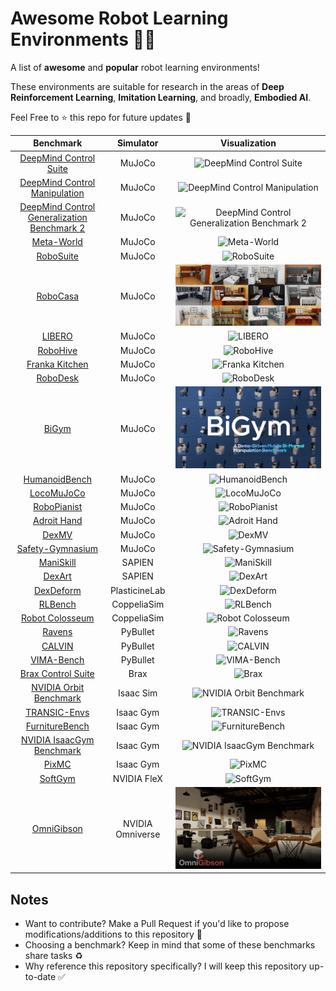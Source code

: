# Awesome Robot Learning Environments 🤖🔥

A list of **awesome** and **popular** robot learning environments!

These environments are suitable for research in the areas of **Deep Reinforcement Learning**, **Imitation Learning**, and broadly, **Embodied AI**.

Feel Free to ⭐️ this repo for future updates 📲

|                                                    Benchmark                                                     |    Simulator     |                            Visualization                             |
| :--------------------------------------------------------------------------------------------------------------: | :--------------: | :------------------------------------------------------------------: |
|                     [DeepMind Control Suite](https://github.com/google-deepmind/dm_control)                      |      MuJoCo      |        ![DeepMind Control Suite](assets/dm_control-suite.png)        |
| [DeepMind Control Manipulation](https://github.com/google-deepmind/dm_control/tree/main/dm_control/manipulation) |      MuJoCo      | ![DeepMind Control Manipulation](assets/dm_control-manipulation.png) |
|               [DeepMind Control Generalization Benchmark 2](https://github.com/aalmuzairee/dmcgb2)               |      MuJoCo      |  ![DeepMind Control Generalization Benchmark 2](assets/dmcgb2.gif)   |
|                           [Meta-World](https://github.com/Farama-Foundation/Metaworld)                           |      MuJoCo      |                 ![Meta-World](assets/meta-world.gif)                 |
|                            [RoboSuite](https://github.com/ARISE-Initiative/robosuite)                            |      MuJoCo      |                  ![RoboSuite](assets/robosuite.png)                  |
|                                 [RoboCasa](https://github.com/robocasa/robocasa)                                 |      MuJoCo      |                  ![RoboCasa](assets/robocasa.jpeg)                   |
|                           [LIBERO](https://github.com/Lifelong-Robot-Learning/LIBERO)                            |      MuJoCo      |                     ![LIBERO](assets/libero.gif)                     |
|                                [RoboHive](https://github.com/vikashplus/robohive)                                |      MuJoCo      |                   ![RoboHive](assets/robohive.png)                   |
|                        [Franka Kitchen](https://robotics.farama.org/envs/franka_kitchen/)                        |      MuJoCo      |             ![Franka Kitchen](assets/franka-kitchen.gif)             |
|                             [RoboDesk](https://github.com/google-research/robodesk)                              |      MuJoCo      |                   ![RoboDesk](assets/robodesk.gif)                   |
|                                   [BiGym](https://github.com/chernyadev/bigym)                                   |      MuJoCo      |                      ![BiGym](assets/bigym.png)                      |
|                        [HumanoidBench](https://github.com/carlosferrazza/humanoid-bench)                         |      MuJoCo      |             ![HumanoidBench](assets/humanoid-bench.jpeg)             |
|                              [LocoMuJoCo](https://github.com/robfiras/loco-mujoco)                               |      MuJoCo      |                 ![LocoMuJoCo](assets/locomujoco.gif)                 |
|                          [RoboPianist](https://github.com/google-research/robopianist)                           |      MuJoCo      |                ![RoboPianist](assets/robopianist.gif)                |
|                           [Adroit Hand](https://robotics.farama.org/envs/adroit_hand/)                           |      MuJoCo      |                  ![Adroit Hand](assets/adroit.jpeg)                  |
|                                   [DexMV](https://github.com/yzqin/dexmv-sim)                                    |      MuJoCo      |                      ![DexMV](assets/dexmv.png)                      |
|                      [Safety-Gymnasium](https://github.com/PKU-Alignment/safety-gymnasium)                       |      MuJoCo      |           ![Safety-Gymnasium](assets/safety-gymnasium.gif)           |
|                                [ManiSkill](https://github.com/haosulab/ManiSkill)                                |      SAPIEN      |                 ![ManiSkill](assets/maniskill.webp)                  |
|                              [DexArt](https://github.com/Kami-code/dexart-release)                               |      SAPIEN      |                     ![DexArt](assets/dexart.png)                     |
|                                [DexDeform](https://github.com/sizhe-li/DexDeform)                                |  PlasticineLab   |                  ![DexDeform](assets/dexdeform.gif)                  |
|                                  [RLBench](https://github.com/stepjam/RLBench)                                   |   CoppeliaSim    |                    ![RLBench](assets/rlbench.png)                    |
|                      [Robot Colosseum](https://github.com/robot-colosseum/robot-colosseum)                       |   CoppeliaSim    |            ![Robot Colosseum](assets/robot-colosseum.gif)            |
|                               [Ravens](https://github.com/google-research/ravens)                                |     PyBullet     |                     ![Ravens](assets/ravens.png)                     |
|                                     [CALVIN](https://github.com/mees/calvin)                                     |     PyBullet     |                     ![CALVIN](assets/calvin.png)                     |
|                               [VIMA-Bench](https://github.com/vimalabs/VIMABench)                                |     PyBullet     |                 ![VIMA-Bench](assets/vimabench.gif)                  |
|                               [Brax Control Suite](https://github.com/google/brax)                               |       Brax       |                       ![Brax](assets/brax.gif)                       |
|                          [NVIDIA Orbit Benchmark](https://isaac-orbit.github.io/orbit/)                          |    Isaac Sim     |             ![NVIDIA Orbit Benchmark](assets/orbit.jpeg)             |
|                          [TRANSIC-Envs](https://github.com/transic-robot/transic-envs)                           |    Isaac Gym     |               ![TRANSIC-Envs](assets/transic-envs.png)               |
|                           [FurnitureBench](https://github.com/clvrai/furniture-bench)                            |    Isaac Gym     |            ![FurnitureBench](assets/furniture-bench.png)             |
|                  [NVIDIA IsaacGym Benchmark](https://github.com/NVIDIA-Omniverse/IsaacGymEnvs)                   |    Isaac Gym     |          ![NVIDIA IsaacGym Benchmark](assets/isaacgym.png)           |
|                                      [PixMC](https://github.com/ir413/mvp)                                       |    Isaac Gym     |                      ![PixMC](assets/pixmc.png)                      |
|                                 [SoftGym](https://github.com/Xingyu-Lin/softgym)                                 |   NVIDIA FleX    |                    ![SoftGym](assets/softgym.gif)                    |
|                              [OmniGibson](https://github.com/StanfordVL/OmniGibson)                              | NVIDIA Omniverse |                ![OmniGibson](assets/omni-gibson.png)                 |

## Notes

- Want to contribute? Make a Pull Request if you'd like to propose modifications/additions to this repository 🤗
- Choosing a benchmark? Keep in mind that some of these benchmarks share tasks ♻️
- Why reference this repository specifically? I will keep this repository up-to-date ✅

